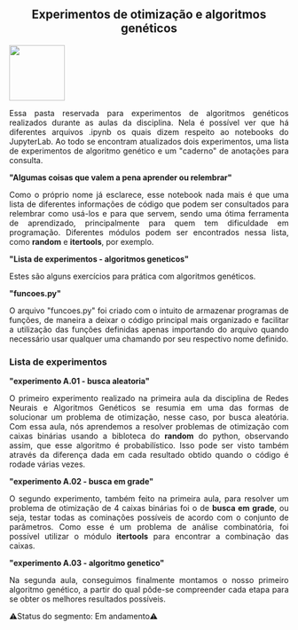 <h2 align="center"> Experimentos de otimização e algoritmos genéticos </h2>

<img src="https://user-images.githubusercontent.com/107013536/225460843-633e8f40-683f-4d8f-a420-c627d1d0a459.png" width="100" hight="100">

<p align="justify">
Essa pasta reservada para experimentos de algoritmos genéticos realizados durante as aulas da disciplina. Nela é possível ver que há diferentes arquivos .ipynb os quais dizem respeito ao notebooks do JupyterLab. Ao todo se encontram atualizados dois experimentos, uma lista de experimentos de algoritmo genético e um "caderno" de anotações para consulta.
</p>

<summary><b>"Algumas coisas que valem a pena aprender ou relembrar"</b></summary>
<p align="justify">
Como o próprio nome já esclarece, esse notebook nada mais é que uma lista de diferentes informações de código que podem ser consultados para relembrar como usá-los e para que servem, sendo uma ótima ferramenta de aprendizado, principalmente para quem tem dificuldade em programação. Diferentes módulos podem ser encontrados nessa lista, como <b>random</b> e <b>itertools</b>, por exemplo.
</p>

<summary><b>"Lista de experimentos - algoritmos geneticos"</b></summary>
<p align="justify">
Estes são alguns exercícios para prática com algoritmos genéticos.
</p>

<summary><b>"funcoes.py"</b></summary>
<p align="justify">
O arquivo "funcoes.py" foi criado com o intuito de armazenar programas de funções, de maneira a deixar o código principal mais organizado e facilitar a utilização das funções definidas apenas importando do arquivo quando necessário usar qualquer uma chamando por seu respectivo nome definido.
</p>

<h3> Lista de experimentos </h3>
<summary><b>"experimento A.01 - busca aleatoria"</b></summary>
<p align="justify">
O primeiro experimento realizado na primeira aula da disciplina de Redes Neurais e Algoritmos Genéticos se resumia em uma das formas de solucionar um problema de otimização, nesse caso, por busca aleatória. Com essa aula, nós aprendemos a resolver problemas de otimização com caixas binárias usando a bibloteca do <b>random</b> do python, observando assim, que esse algoritmo é probabilístico. Isso pode ser visto também através da diferença dada em cada resultado obtido quando o código é rodade várias vezes.
</p>

<summary><b>"experimento A.02 - busca em grade"</b></summary>
<p align="justify">
O segundo experimento, também feito na primeira aula, para resolver um problema de otimização de 4 caixas binárias foi o de <b>busca em grade</b>, ou seja, testar todas as cominações possíveis de acordo com o conjunto de parâmetros. Como esse é um problema de análise combinatória, foi possível utilizar o módulo <b>itertools</b> para encontrar a combinação das caixas.
</p>

<summary><b>"experimento A.03 - algoritmo genetico"</b></summary>
<p align="justify">
Na segunda aula, conseguimos finalmente montamos o nosso primeiro algoritmo genético, a partir do qual pôde-se compreender cada etapa para se obter os melhores resultados possíveis.
</p>

⚠️Status do segmento: Em andamento⚠️
